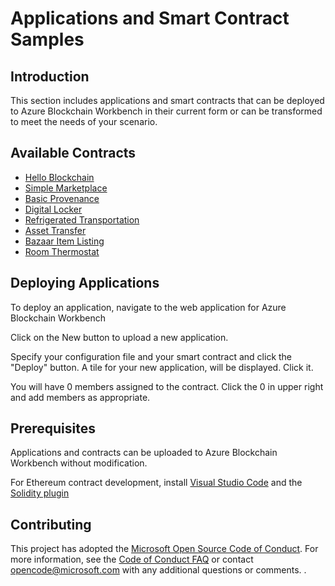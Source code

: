 # Applications and Smart Contract Samples

## Introduction

This section includes applications and smart contracts that can be deployed to Azure Blockchain Workbench in their current form or can be transformed to meet the needs of your scenario.

## Available Contracts
* [Hello Blockchain](hello-blockchain/readme.md)
* [Simple Marketplace](simple-marketplace/readme.md)
* [Basic Provenance](basic-provenance/readme.md)
* [Digital Locker](digital-locker/readme.md)
* [Refrigerated Transportation](refrigerated-transportation/readme.md)
* [Asset Transfer](asset-transfer/readme.md)
* [Bazaar Item Listing](bazaar-item-listing/readme.md)
* [Room Thermostat](room-thermostat/readme.md)

## Deploying Applications
To deploy an application, navigate to the web application for Azure Blockchain Workbench
[](media/deployapp1.PNG)

Click on the New button to upload a new application.
[](media/deployapp2.PNG)

Specify your configuration file and your smart contract and click the "Deploy" button.
[](media/deployapp3.PNG)
A tile for your new application, will be displayed. Click it.

[](media/deployapp4.PNG)
You will have 0 members assigned to the contract. Click the 0 in upper right and add members as appropriate.


## Prerequisites

Applications and contracts can be uploaded to Azure Blockchain Workbench without modification.

For Ethereum contract development, install [Visual Studio Code](https://code.visualstudio.com/) and the [Solidity plugin](https://marketplace.visualstudio.com/items?itemName=JuanBlanco.solidity)

## Contributing

This project has adopted the [Microsoft Open Source Code of Conduct](https://opensource.microsoft.com/codeofconduct/). For more information, see the [Code of Conduct FAQ](https://opensource.microsoft.com/codeofconduct/faq/) or contact [opencode@microsoft.com](mailto:opencode@microsoft.com) with any additional questions or comments.
.
